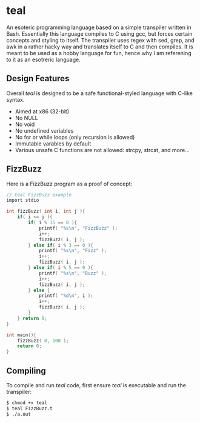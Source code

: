 # teal

An esoteric programming language based on a simple transpiler written in Bash. Essentially this language compiles to C using gcc, but forces certain concepts and styling to itself. The transpiler uses regex with sed, grep, and awk in a rather hacky way and translates itself to C and then compiles. It is meant to be used as a hobby language for fun, hence why I am referening to it as an esotreric language.

## Design Features

Overall *teal* is designed to be a safe functional-styled language with C-like syntax.

- Aimed at x86 (32-bit)
- No NULL
- No void
- No undefined variables
- No for or while loops (only recursion is allowed)
- Immutable varables by default
- Various unsafe C functions are not allowed: strcpy, strcat, and more...

## FizzBuzz

Here is a FizzBuzz program as a proof of concept:
```C
// teal FizzBuzz example
import stdio

int fizzBuzz( int i, int j ){
	if( i <= j ){
		if( i % 15 == 0 ){
			printf( "%s\n", "FizzBuzz" );
			i++;
			fizzBuzz( i, j );
		} else if( i % 3 == 0 ){
			printf( "%s\n", "Fizz" );
			i++;
			fizzBuzz( i, j );
		} else if( i % 5 == 0 ){
			printf( "%s\n", "Buzz" );
			i++;
			fizzBuzz( i, j );
		} else {
			printf( "%d\n", i );
			i++;
			fizzBuzz( i, j );
		}
	} return 0;
}

int main(){
	fizzBuzz( 0, 100 );
	return 0;
}
```

## Compiling

To compile and run *teal* code, first ensure *teal* is executable and run the transpiler:
```Bash
$ chmod +x teal
$ teal FizzBuzz.t
$ ./a.out
```
